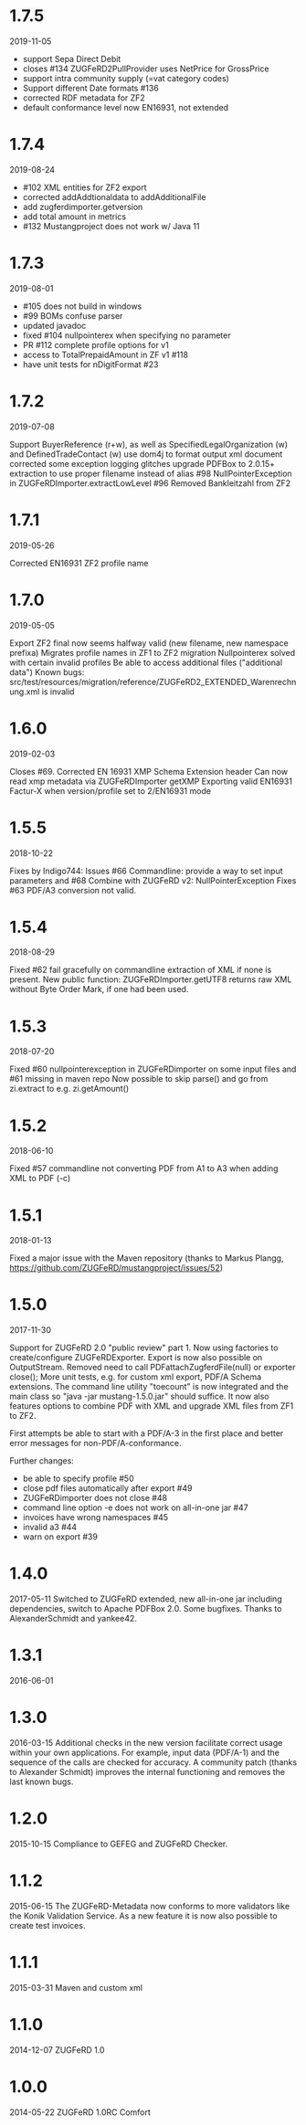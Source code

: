 1.7.5
=====
2019-11-05

- support Sepa Direct Debit
- closes #134 ZUGFeRD2PullProvider uses NetPrice for GrossPrice
- support intra community supply (=vat category codes)
- Support different Date formats #136
- corrected RDF metadata for ZF2
- default conformance level now EN16931, not extended

1.7.4
=====
2019-08-24

- #102 XML entities for ZF2 export
- corrected addAddtionaldata to addAdditionalFile
- add zugferdimporter.getversion
- add total amount in metrics
- #132 Mustangproject does not work w/ Java 11


1.7.3
=====
2019-08-01

- #105 does not build in windows
- #99 BOMs confuse parser
- updated javadoc
- fixed #104 nullpointerex when specifying no parameter
- PR #112 complete profile options for v1 
- access to TotalPrepaidAmount in ZF v1 #118
- have unit tests for nDigitFormat #23


1.7.2
=====
2019-07-08

Support BuyerReference (r+w), as well as SpecifiedLegalOrganization (w) and DefinedTradeContact (w) 
use dom4j to format output xml document
corrected some exception logging glitches
upgrade PDFBox to 2.0.15+
extraction to use proper filename instead of alias #98
NullPointerException in ZUGFeRDImporter.extractLowLevel #96
Removed Bankleitzahl from ZF2


1.7.1
=====
2019-05-26

Corrected EN16931 ZF2 profile name

1.7.0
=====
2019-05-05

Export ZF2 final now seems halfway valid (new filename, new namespace prefixa)
Migrates profile names in ZF1 to ZF2 migration
Nullpointerex solved with certain invalid profiles
Be able to access additional files ("additional data")
Known bugs: src/test/resources/migration/reference/ZUGFeRD2_EXTENDED_Warenrechnung.xml is invalid


1.6.0
=====
2019-02-03

Closes #69.
Corrected EN 16931 XMP Schema Extension header
Can now read xmp metadata via ZUGFeRDImporter getXMP
Exporting valid EN16931 Factur-X when version/profile set to 2/EN16931 mode


1.5.5
=====
2018-10-22

Fixes by Indigo744: Issues #66 Commandline: provide a way to set input parameters and #68 Combine with ZUGFeRD v2: NullPointerException
Fixes #63 PDF/A3 conversion not valid.

1.5.4
=====
2018-08-29

Fixed #62 fail gracefully on commandline extraction of XML if none is present.
New public function: ZUGFeRDImporter.getUTF8 returns raw XML without Byte Order Mark, if one had been used.

1.5.3
=====
2018-07-20

Fixed #60 nullpointerexception in ZUGFeRDimporter on some input files 
and #61 missing in maven repo 
Now possible to skip parse() and go from zi.extract to e.g. zi.getAmount()



1.5.2
=====
2018-06-10

Fixed #57 commandline not converting PDF from A1 to A3 when adding XML to PDF (-c) 

1.5.1
=====
2018-01-13

Fixed a major issue with the Maven repository (thanks to Markus Plangg, https://github.com/ZUGFeRD/mustangproject/issues/52)

1.5.0
=====
2017-11-30

Support for ZUGFeRD 2.0 "public review" part 1.
Now using factories to create/configure ZUGFeRDExporter.
Export is now also possible on OutputStream.
Removed need to call PDFattachZugferdFile(null) or exporter close();
More unit tests, e.g. for custom xml export, PDF/A Schema extensions.
The command line utility "toecount" is now integrated and the main class so "java -jar mustang-1.5.0.jar" should suffice.
It now also features options to combine PDF with XML and upgrade XML files from ZF1 to ZF2.

First attempts be able to start with a PDF/A-3 in the first place and better error messages for non-PDF/A-conformance.

Further changes: 

* be able to specify profile #50
* close pdf files automatically after export #49 
* ZUGFeRDimporter does not close #48 
* command line option -e does not work on all-in-one jar #47 
* invoices have wrong namespaces #45 
* invalid a3 #44
* warn on export #39

 
1.4.0
=====
2017-05-11
Switched to ZUGFeRD extended, new all-in-one jar including dependencies, 
switch to Apache PDFBox 2.0. Some bugfixes. 
Thanks to AlexanderSchmidt and yankee42. 

1.3.1
=====
2016-06-01
 
1.3.0
=====
2016-03-15
Additional checks in the new version facilitate correct usage within your own applications. For example, input data (PDF/A-1) and the sequence of the calls are checked for accuracy.
A community patch (thanks to Alexander Schmidt) improves the internal functioning and removes the last known bugs.

1.2.0
=====
2015-10-15
Compliance to GEFEG and ZUGFeRD Checker.

1.1.2
=====
2015-06-15
The ZUGFeRD-Metadata now conforms to more validators like the Konik Validation Service. As a new feature it is now also possible to create test invoices.

1.1.1
=====
2015-03-31
Maven and custom xml

1.1.0
=====
2014-12-07
ZUGFeRD 1.0

1.0.0
=====
2014-05-22
ZUGFeRD 1.0RC Comfort